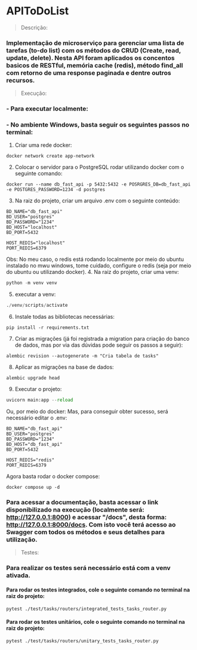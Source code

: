 ﻿# APIToDoList

> Descrição:
### Implementação de microserviço para gerenciar uma lista de tarefas (to-do list) com os métodos do CRUD (Create, read, update, delete). Nesta API foram aplicados os concentos basicos de RESTful, memória cache (redis), método find_all com retorno de uma response paginada e dentre outros recursos.

> Execução:

### - Para executar localmente:
### - No ambiente Windows, basta seguir os seguintes passos no terminal:
1. Criar uma rede docker:
~~~
docker network create app-network
~~~
2. Colocar o servidor para o PostgreSQL rodar utilizando docker com o seguinte comando:
~~~
docker run --name db_fast_api -p 5432:5432 -e POSRGRES_DB=db_fast_api -e POSTGRES_PASSWORD=1234 -d postgres
~~~
3. Na raiz do projeto, criar um arquivo .env com o seguinte conteúdo:
~~~
BD_NAME="db_fast_api"
BD_USER="postgres"
BD_PASSWORD="1234"
BD_HOST="localhost"
BD_PORT=5432

HOST_REDIS="localhost"
PORT_REDIS=6379
~~~
Obs: No meu caso, o redis está rodando localmente por meio do ubuntu instalado no mwu windows, tome cuidado, configure o redis (seja por meio do ubuntu ou utilizando docker).
4. Na raiz do projeto, criar uma venv:
~~~python
python -m venv venv
~~~
5. executar a venv:
~~~python
./venv/scripts/activate
~~~
6. Instale todas as bibliotecas necessárias:
~~~
pip install -r requirements.txt
~~~
7. Criar as migrações (já foi registrada a migration para criação do banco de dados, mas por via das dúvidas pode seguir os passos a seguir):
~~~~
alembic revision --autogenerate -m "Cria tabela de tasks"
~~~~
8. Aplicar as migrações na base de dados:
~~~~
alembic upgrade head
~~~~
9. Executar o projeto:
~~~python
uvicorn main:app --reload
~~~
Ou, por meio do docker:
Mas, para conseguir obter sucesso, será necessário editar o .env:
~~~
BD_NAME="db_fast_api"
BD_USER="postgres"
BD_PASSWORD="1234"
BD_HOST="db_fast_api"
BD_PORT=5432

HOST_REDIS="redis"
PORT_REDIS=6379
~~~
Agora basta rodar o docker compose:
~~~
docker compose up -d
~~~
### Para acessar a documentação, basta acessar o link disponibilizado na execução (localmente será: http://127.0.0.1:8000) e acessar "/docs", desta forma: http://127.0.0.1:8000/docs. Com isto você terá acesso ao Swagger com todos os métodos e seus detalhes para utilização.

> Testes:
### Para realizar os testes será necessário está com a venv ativada. 
#### Para rodar os testes integrados, cole o seguinte comando no terminal na raiz do projeto:
~~~
pytest ./test/tasks/routers/integrated_tests_tasks_router.py
~~~
#### Para rodar os testes unitários, cole o seguinte comando no terminal na raiz do projeto:
~~~
pytest ./test/tasks/routers/unitary_tests_tasks_router.py
~~~

